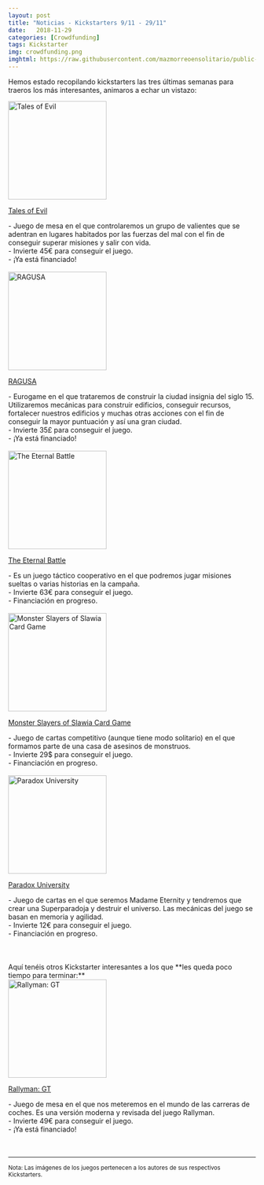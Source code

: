 ```yaml
---
layout: post
title: "Noticias - Kickstarters 9/11 - 29/11"
date:   2018-11-29
categories: [Crowdfunding]
tags: Kickstarter
img: crowdfunding.png
imghtml: https://raw.githubusercontent.com/mazmorreoensolitario/public-images/master/crowdfunding/crowdfunding-18-1109-1129.jpg
---
```



Hemos estado recopilando kickstarters las tres últimas semanas para traeros
los más interesantes, animaros a echar un vistazo:

<div class="row">
    <div class="col-md-3">
        <img width="200" height="200"
            src="https://ksr-ugc.imgix.net/assets/023/339/047/5f39fbaa08066632e2f7294b83f75177_original.png?ixlib=rb-1.1.0&w=680&fit=max&v=1542791637&auto=format&gif-q=50&lossless=true&s=89991f852281f2804d61102d74c87ba6"
        class="img-thumbnail" alt="Tales of Evil">
    </div>
    <div class="col-md-9">
        <p>
            <a href="https://www.kickstarter.com/projects/1451101630/tales-of-evil-the-80s-horror-board-game-experience/description">
                Tales of Evil
            </a>
        </p>
        - Juego de mesa en el que controlaremos un grupo de valientes que se
          adentran en lugares habitados por las fuerzas del mal con el
          fin de conseguir superar misiones y salir con vida.
        <br>
        - Invierte 45€ para conseguir el juego.
        <br>
        - ¡Ya está financiado!
    </div>
</div>
<br>

<div class="row">
    <div class="col-md-3">
        <img width="200" height="200"
            src="https://ksr-ugc.imgix.net/assets/023/319/701/a5794e338f48b35eca0a035bc4e29f92_original.jpg?ixlib=rb-1.1.0&w=680&fit=max&v=1542660959&auto=format&gif-q=50&q=92&s=131052b8848a37e198b468f7c129a175"
        class="img-thumbnail" alt="RAGUSA">
    </div>
    <div class="col-md-9">
        <p>
            <a href="https://www.kickstarter.com/projects/315276384/ragusa-beautiful-strategic-eurogame-for-1-5-player">
                RAGUSA
            </a>
        </p>
        - Eurogame en el que trataremos de construir la ciudad insignia del
        siglo 15. Utilizaremos mecánicas para construir edificios, conseguir
        recursos, fortalecer nuestros edificios y muchas otras acciones con el
        fin de conseguir la mayor puntuación y así una gran ciudad.
        <br>
        - Invierte 35£ para conseguir el juego.
        <br>
        - ¡Ya está financiado!
    </div>
</div>
<br>

<div class="row">
    <div class="col-md-3">
        <img width="200" height="200"
            src="https://ksr-ugc.imgix.net/assets/023/274/865/470b0c2700bf99911da57b099b496764_original.jpg?ixlib=rb-1.1.0&w=680&fit=max&v=1542291287&auto=format&gif-q=50&q=92&s=3d648120658f5368f6a6c5d17c169928"
        class="img-thumbnail" alt="The Eternal Battle">
    </div>
    <div class="col-md-9">
        <p>
            <a href="https://www.kickstarter.com/projects/1708191831/the-eternal-battle">
                The Eternal Battle
            </a>
        </p>
        - Es un juego táctico cooperativo en el que podremos jugar misiones 
        sueltas o varias historias en la campaña.
        <br>
        - Invierte 63€ para conseguir el juego.
        <br>
        - Financiación en progreso.
    </div>
</div>
<br>

<div class="row">
    <div class="col-md-3">
        <img width="200" height="200"
        src="https://ksr-ugc.imgix.net/assets/023/414/761/3f1073af9968babc7f8e0bb712ff1536_original.jpg?ixlib=rb-1.1.0&w=680&fit=max&v=1543444934&auto=format&gif-q=50&q=92&s=3461a43d09be52d52671f8fdbd10606f"
        class="img-thumbnail" alt="Monster Slayers of Slawia Card Game">
    </div>
    <div class="col-md-9">
        <p>
            <a href="https://www.kickstarter.com/projects/1492106834/monster-slayers-of-slawia-card-game">
                Monster Slayers of Slawia Card Game
            </a>
        </p>
        - Juego de cartas competitivo (aunque tiene modo solitario) en el que
        formamos parte de una casa de asesinos de monstruos.
        <br>
        - Invierte 29$ para conseguir el juego.
        <br>
        - Financiación en progreso.
    </div>
</div>
<br>

<div class="row">
    <div class="col-md-3">
        <img width="200" height="200"
            src="https://ksr-ugc.imgix.net/assets/023/545/006/fc8f366075d924d984a4c38e6af722e2_original.png?ixlib=rb-1.1.0&w=680&fit=max&v=1544651003&auto=format&gif-q=50&lossless=true&s=94cdfd4949a7af05232f81d23ef8d689"
        class="img-thumbnail" alt="Paradox University">
    </div>
    <div class="col-md-9">
        <p>
            <a href="https://www.kickstarter.com/projects/apaboardgames/paradox-university">
                Paradox University
            </a>
        </p>
        - Juego de cartas en el que seremos Madame Eternity y tendremos que 
          crear una Superparadoja y destruir el universo. Las mecánicas del
          juego se basan en memoria y agilidad.
        <br>
        - Invierte 12€ para conseguir el juego.
        <br>
        - Financiación en progreso.
    </div>
</div>
<br>

<br>
<br>
Aquí tenéis otros Kickstarter interesantes a los que **les queda poco tiempo
para terminar:**

<div class="row">
    <div class="col-md-3">
        <img width="200" height="200"
            src="https://ksr-ugc.imgix.net/assets/023/190/452/36b328932f47d6bed0007c2348b4ccb9_original.png?ixlib=rb-1.1.0&w=680&fit=max&v=1541695015&auto=format&gif-q=50&lossless=true&s=065360bf875c4b673ebb51797cda9c9e"
        class="img-thumbnail" alt="Rallyman: GT">
    </div>
    <div class="col-md-9">
        <p>
            <a href="https://www.kickstarter.com/projects/148661905/rallyman-gt">
                Rallyman: GT
            </a>
        </p>
        - Juego de mesa en el que nos meteremos en el mundo de las carreras de
        coches. Es una versión moderna y revisada del juego Rallyman.
        <br>
        - Invierte 49€ para conseguir el juego.
        <br>
        - ¡Ya está financiado!
    </div>
</div>
<br>


<br>
<hr>

<small>Nota: Las imágenes de los juegos pertenecen a los autores de sus
respectivos Kickstarters.</small>
